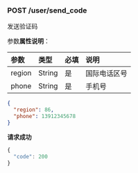 ### POST /user/send_code

发送验证码

参数**属性说明**：

| 参数        |  类型    | 必填  | 说明              
| :----------|:-------- |:-----|:----------------
| region     |  String  | 是   | 国际电话区号
| phone      |  String  | 是   | 手机号

```json
{
  "region": 86,
  "phone": 13912345678
}
```

**请求成功**

```js
{
  "code": 200
}
```

